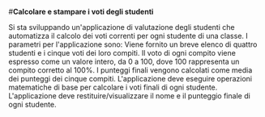 #**Calcolare e stampare i voti degli studenti**

Si sta sviluppando un'applicazione di valutazione degli studenti che automatizza il calcolo dei voti correnti per ogni studente di una classe. I parametri per l'applicazione sono:
Viene fornito un breve elenco di quattro studenti e i cinque voti dei loro compiti.
Il voto di ogni compito viene espresso come un valore intero, da 0 a 100, dove 100 rappresenta un compito corretto al 100%.
I punteggi finali vengono calcolati come media dei punteggi dei cinque compiti.
L'applicazione deve eseguire operazioni matematiche di base per calcolare i voti finali di ogni studente.
L'applicazione deve restituire/visualizzare il nome e il punteggio finale di ogni studente.
